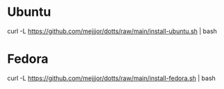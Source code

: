 # Ubuntu
curl -L https://github.com/mejjjor/dotts/raw/main/install-ubuntu.sh | bash

# Fedora
curl -L https://github.com/mejjjor/dotts/raw/main/install-fedora.sh | bash